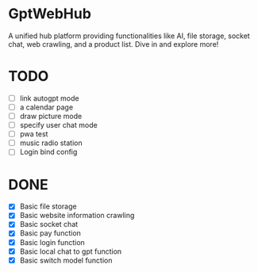 # GptWebHub
 A unified hub platform providing functionalities like AI, file storage, socket chat, web crawling, and a product list. Dive in and explore more!

# TODO
- [ ] link autogpt mode
- [ ] a calendar page
- [ ] draw picture mode
- [ ] specify user chat mode
- [ ] pwa test
- [ ] music radio station
- [ ] Login bind config

# DONE
- [x] Basic file storage
- [x] Basic website information crawling
- [x] Basic socket chat
- [x] Basic pay function
- [x] Basic login function
- [x] Basic local chat to gpt function
- [x] Basic switch model function
